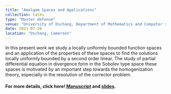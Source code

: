 ```yaml
---
title: "Amalgam Spaces and Applications"
collection: talks
type: "Master defense"
venue: "University of Dschang, Department of Mathematics and Computer science"
date: 2021-07-28
location: "Dschang, Cameroon"
---
```

In this present work we study a locally uniformly bounded function spaces and an application of the properties of these spaces to find the solutions locally uniformly bounded by a second order linear. The study of partial differential equation in divergence form in the Sobolev type space these spaces is motivated by an important step towards the homogenization theory, especially in the resolution of the corrector problem.
#### For more details, click here! [Manuscript](../../files/uds_master_thesis_2021.pdf) and [slides](../../files/uds_thesis_defense_july_2021.pdf).
